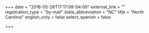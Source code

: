+++
date = "2016-05-26T17:17:09-04:00"
external_link = ""
registration_type = "by-mail"
state_abbreviation = "NC"
title = "North Carolina"
english_only = false
select_spanish = false 

+++
